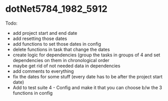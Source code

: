 # dotNet5784_1982_5912

Todo:
- add project start and end date
- add resetting those dates
- add functions to set those dates in config
- delete functions in task that change the dates
- create logic for dependencies (group the tasks in groups of 4 and set dependencies on them in chronological order
- maybe get rid of not needed data in dependencies
- add comments to everything
- fix the dates for some stuff (every date has to be after the project start date)
- Add to test suite 4 - Config and make it that you can choose b/w the 3 functions in config